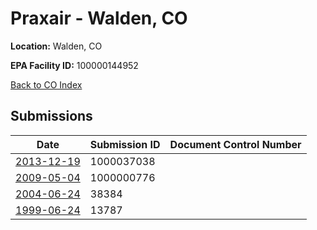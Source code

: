 # Praxair - Walden, CO

**Location:** Walden, CO

**EPA Facility ID:** 100000144952

[Back to CO Index](../../index.md)

## Submissions

| Date | Submission ID | Document Control Number |
|------|--------------|-------------------------|
| [2013-12-19](submissions/1000037038.md) | 1000037038 |  |
| [2009-05-04](submissions/1000000776.md) | 1000000776 |  |
| [2004-06-24](submissions/38384.md) | 38384 |  |
| [1999-06-24](submissions/13787.md) | 13787 |  |
